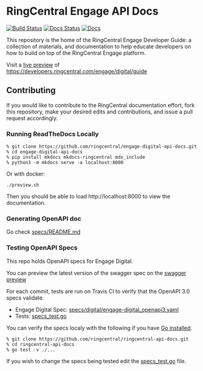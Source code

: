 # RingCentral Engage API Docs

[![Build Status][specs-status-svg]][specs-status-url]
[![Docs Status][docs-status-svg]][docs-status-url]
[![Docs][docs-svg]][docs-url]

This repository is the home of the RingCentral Engage Developer Guide: a collection of materials, and documentation to help educate developers on how to build on top of the RingCentral Engage platform.

Visit a [live preview][docs-url] of https://developers.ringcentral.com/engage/digital/guide

## Contributing

If you would like to contribute to the RingCentral documentation effort, fork this repository, make your desired edits and contributions, and issue a pull request accordingly.

### Running ReadTheDocs Locally

```
% git clone https://github.com/ringcentral/engage-digital-api-docs.git
% cd engage-digital-api-docs
% pip install mkdocs mkdocs-ringcentral mdx_include
% python3 -m mkdocs serve -a localhost:8000
```

Or with docker:

```
./preview.sh
```

Then you should be able to load http://localhost:8000 to view the documentation.

### Generating OpenAPI doc

Go check [specs/README.md](specs/README.md)

### Testing OpenAPI Specs

This repo holds OpenAPI specs for Engage Digital.

You can preview the latest version of the swagger spec on the [swagger preview][swagger-preview]

For each commit, tests are run on Travis CI to verify that the OpenAPI 3.0 specs validate.

* Engage Digital Spec: [specs/digital/engage-digital_openapi3.yaml](specs/engage-digital_openapi3.yaml)
* Tests: [specs_test.go](specs_test.go)

You can verify the specs localy with the following if you have [Go installed](https://golang.org/).

```
% git clone https://github.com/ringcentral/ringcentral-api-docs.git
% cd ringcentral-api-docs
% go test -v ./...
```

If you wish to change the specs being tested edit the [specs_test.go](specs_test.go) file.

 [specs-status-svg]: https://github.com/ringcentral/engage-digital-api-docs/workflows/spec%20build/badge.svg?branch=master
 [specs-status-url]: https://github.com/ringcentral/engage-digital-api-docs/actions
 [docs-status-svg]: https://readthedocs.org/projects/engage-digital-api-docs/badge/?version=latest
 [docs-status-url]: https://readthedocs.org/projects/engage-digital-api-docs/builds/
 [docs-svg]: https://img.shields.io/badge/docs-readthedocs-blue.svg
 [docs-url]: https://engage-digital-api-docs.readthedocs.io/en/latest/
 [swagger-preview]: https://ringcentral.github.io/engage-digital-api-docs/digital/
